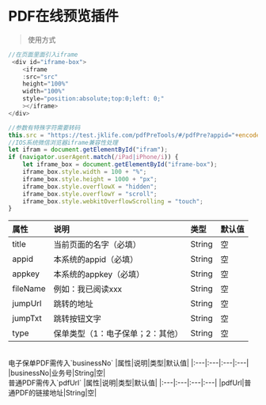 
PDF在线预览插件
===
>使用方式
```javascript
//在页面里面引入iframe
 <div id="iframe-box">
    <iframe
    :src="src"
    height="100%"
    width="100%"
    style="position:absolute;top:0;left: 0;"
    ></iframe>
</div>

//参数有特殊字符需要转码
this.src = "https://test.jklife.com/pdfPreTools/#/pdfPre?appid="+encodeURIComponent('WECHAT-APP-SERVER')+"&appkey=DwRaJi6hMN&type=2&pdfUrl="+encodeURIComponent('http://test.jklife.com:8888/jkdsimage/images/product/img/product_comment/JK10205_YXJSTK.pdf')
//IOS系统微信浏览器iframe兼容性处理
let ifram = document.getElementById("ifram");
if (navigator.userAgent.match(/iPad|iPhone/i)) {
    let iframe_box = document.getElementById("iframe-box");
    iframe_box.style.width = 100 + "%";
    iframe_box.style.height = 1000 + "px";
    iframe_box.style.overflowX = "hidden";
    iframe_box.style.overflowY = "scroll";
    iframe_box.style.webkitOverflowScrolling = "touch";
}

```
|属性|说明|类型|默认值|
|:---|:---|:---|:---|
|title|当前页面的名字（必填）|String|空|
|appid|本系统的appid（必填）|String|空|
|appkey|本系统的appkey（必填）|String|空|
|fileName|例如：我已阅读xxx|String|空|
|jumpUrl|跳转的地址|String|空|
|jumpTxt|跳转按钮文字|String|空|
|type|保单类型（1：电子保单；2：其他）|String|空|
<br>
电子保单PDF需传入`businessNo`
|属性|说明|类型|默认值|
|:---|:---|:---|:---|
|businessNo|业务号|String|空|
<br>
普通PDF需传入`pdfUrl`
|属性|说明|类型|默认值|
|:---|:---|:---|:---|
|pdfUrl|普通PDF的链接地址|String|空|
<br>


